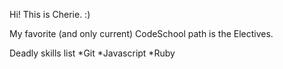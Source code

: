 Hi! This is Cherie. :)

My favorite (and only current) CodeSchool path is the Electives.

Deadly skills list
*Git
*Javascript
*Ruby